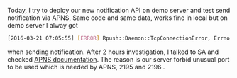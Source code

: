 Today, I try to deploy our new notification API on demo server and test send notification via APNS, Same code and same data, works fine in local but on demo server I alway got 

``` sh
[2016-03-21 07:05:55] [ERROR] Rpush::Daemon::TcpConnectionError, Errno::ETIMEDOUT, Connection timed out - connect(2) for "gateway.sandbox.push.apple.com" port 2195
```

when sending notification. After 2 hours investigation, I talked to SA and checked [APNS documentation](https://developer.apple.com/library/ios/technotes/tn2265/_index.html#//apple_ref/doc/uid/DTS40010376-CH1-TNTAG41). The reason is our server forbid unusual port to be used which is needed by APNS, 2195 and 2196..



